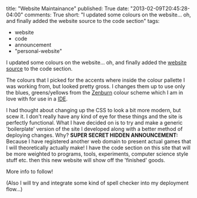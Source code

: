 title: "Website Maintainance"
published: True
date: "2013-02-09T20:45:28-04:00"
comments: True
short: "I updated some colours on the website... oh, and finally added the website source to the code section"
tags:
- website
- code
- announcement
- "personal-website"

I updated some colours on the website... oh, and finally added the [website source][website] to the code section.

The colours that I picked for the accents where inside the colour pallette I was working from, but looked pretty gross. I changes them up to use only the blues, greens/yellows from the [Zenburn][zenburn] colour scheme which I am in love with for use in a [IDE][ide].

I had thought about changing up the CSS to look a bit more modern, but scew it. I don't really have any kind of eye for these things and the site is perfectly functional. What I have decided on is to try and make a generic 'boilerplate' version of the site I developed along with a better method of deploying changes. Why? __SUPER SECRET HIDDEN ANNOUNCEMENT:__ Because I have registered another web domain to present actual games that I will theoretically actually make! I have the code section on this site that will be more weighted to programs, tools, experiments, computer science style stuff etc. then this new website will show off the 'finished' goods.

More info to follow!

(Also I will try and integrate some kind of spell checker into my deployment flow...)


[zenburn]: http://deletionpedia.dbatley.com/w/index.php?title=Zenburn_%28deleted_28_Apr_2008_at_16:13%29
[ide]: http://en.wikipedia.org/wiki/Integrated_development_environment
[website]:http://nathanrosspowell.com/code/personal-website "NRP - Code - Personal Website" 
